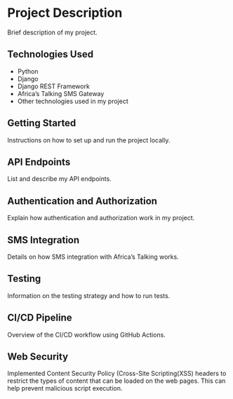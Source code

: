 # Project Description

Brief description of my project.

## Technologies Used

- Python
- Django
- Django REST Framework
- Africa’s Talking SMS Gateway
- Other technologies used in my project

## Getting Started

Instructions on how to set up and run the project locally.

## API Endpoints

List and describe my API endpoints.

## Authentication and Authorization

Explain how authentication and authorization work in my project.

## SMS Integration

Details on how SMS integration with Africa’s Talking works.

## Testing

Information on the testing strategy and how to run tests.

## CI/CD Pipeline

Overview of the CI/CD workflow using GitHub Actions.

## Web Security 

Implemented Content Security Policy (Cross-Site Scripting(XSS) headers 
to restrict the types of content that can be loaded on the web pages. 
This can help prevent malicious script execution.



